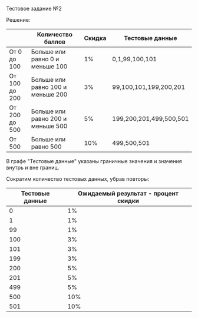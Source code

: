 Тестовое задание №2

Решение:

|               |    Количество баллов              | Скидка |      Тестовые данные    |
| ------------- | --------------------------------- | ------ | ----------------------- |
|   От 0 до 100 | Больше или равно 0 и меньше 100   |   1%   | 0,1,99,100,101          |
| От 100 до 200 | Больше или равно 100 и меньше 200 |   3%   | 99,100,101,199,200,201  |
| От 200 до 500 | Больше или равно 200 и меньше 500 |   5%   | 199,200,201,499,500,501 |
|  От 500       | Больше или равно  500             |  10%   | 499,500,501             |

В графе "Тестовые данные" указаны граничные значения и значения внутрь и вне границ.


Сократим количество тестовых данных, убрав повторы:

|Тестовые данные | Ожидаемый результат - процент скидки |
|----------------|--------------------------------------|
|   0            |                  1%                  |   
|   1            |                  1%                  |   
|   99           |                  1%                  |   
|   100          |                  3%                  |   
|   101          |                  3%                  |   
|   199          |                  3%                  |   
|   200          |                  5%                  |   
|   201          |                  5%                  |   
|   499          |                  5%                  |   
|   500          |                 10%                  |   
|   501          |                 10%                  |   



